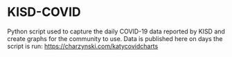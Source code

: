 # KISD-COVID
Python script used to capture the daily COVID-19 data reported by KISD and create graphs for the community to use.
Data is published here on days the script is run:
  https://charzynski.com/katycovidcharts
